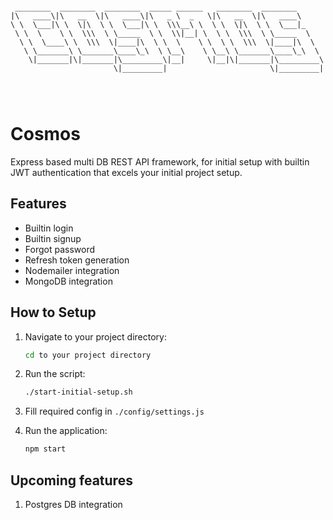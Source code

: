 ```

 ________  ________  ________  _____ ______   ________  ________      
|\   ____\|\   __  \|\   ____\|\   _ \  _   \|\   __  \|\   ____\     
\ \  \___|\ \  \|\  \ \  \___|\ \  \\\__\ \  \ \  \|\  \ \  \___|_    
 \ \  \    \ \  \\\  \ \_____  \ \  \\|__| \  \ \  \\\  \ \_____  \   
  \ \  \____\ \  \\\  \|____|\  \ \  \    \ \  \ \  \\\  \|____|\  \  
   \ \_______\ \_______\____\_\  \ \__\    \ \__\ \_______\____\_\  \ 
    \|_______|\|_______|\_________\|__|     \|__|\|_______|\_________\
                       \|_________|                       \|_________|
                                                                      
                                                                      
                                                              
```

# Cosmos

Express based multi DB REST API framework, for initial setup with builtin JWT authentication
that excels your initial project setup.

## Features

- Builtin login
- Builtin signup
- Forgot password
- Refresh token generation
- Nodemailer integration
- MongoDB integration

## How to Setup

1. Navigate to your project directory:
    ```bash
    cd to your project directory
    ```

2. Run the script:
    ```bash
    ./start-initial-setup.sh
    ```

3. Fill required config in `./config/settings.js`

4. Run the application:
    ```bash
    npm start
    ```

## Upcoming features

1. Postgres DB integration